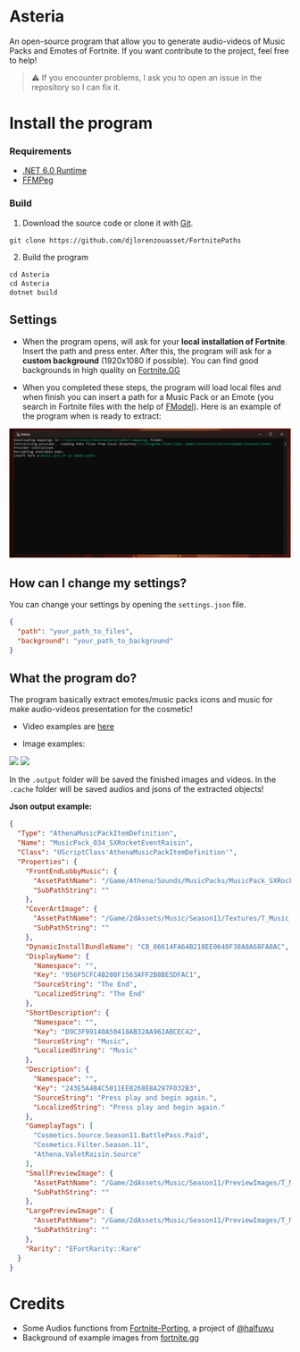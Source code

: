 # Asteria

An open-source program that allow you to generate audio-videos of Music Packs and Emotes of Fortnite.
If you want contribute to the project, feel free to help! 

> ⚠️ If you encounter problems, I ask you to open an issue in the repository so I can fix it.


# Install the program

### Requirements

* <a href='https://dotnet.microsoft.com/en-us/download/dotnet/6.0/runtime'>.NET 6.0 Runtime</a>
* <a href='https://ffmpeg.org/download.html'>FFMPeg</a>

### Build

1. Download the source code or clone it with <a href='https://git-scm.com/download/win'>Git</a>.

```
git clone https://github.com/djlorenzouasset/FortnitePaths
```

2. Build the program
```
cd Asteria
cd Asteria
dotnet build
```

## Settings

- When the program opens, will ask for your <b>local installation of Fortnite</b>. Insert the path and press enter. After this, the program will ask for a <b>custom background</b> (1920x1080 if possible). You can find good backgrounds in high quality on <a href='https://fortnite.gg/assets?category=backgrounds'>Fortnite.GG</a>

- When you completed these steps, the program will load local files and when finish you can insert a path for a Music Pack or an Emote (you search in Fortnite files with the help of <a href='https://github.com/4sval/FModel'>FModel</a>). Here is an example of the program when is ready to extract:

<img src='https://raw.githubusercontent.com/djlorenzouasset/Asteria/master/.github/project-preview.png' alt="Asteria Program">


## How can I change my settings?

You can change your settings by opening the <code>settings.json</code> file.

```json
{
  "path": "your_path_to_files",
  "background": "your_path_to_background"
}
```

## What the program do?

The program basically extract emotes/music packs icons and music for make audio-videos presentation for the cosmetic!

- Video examples are <a href="https://twitter.com/djlorenzouasset/status/1660572148845379587?s=20">here</a>

- Image examples:

<img src="https://raw.githubusercontent.com/djlorenzouasset/Asteria/master/.github/Athena_Emote_Bunny_Hop_02.png"> 
<img src="https://raw.githubusercontent.com/djlorenzouasset/Asteria/master/.github/MusicPack_Showdown.png">


In the <code>.output</code> folder will be saved the finished images and videos. In the <code>.cache</code> folder will be saved audios and jsons of the extracted objects!

<b>Json output example:</b>

```json
{
  "Type": "AthenaMusicPackItemDefinition",
  "Name": "MusicPack_034_SXRocketEventRaisin",
  "Class": "UScriptClass'AthenaMusicPackItemDefinition'",
  "Properties": {
    "FrontEndLobbyMusic": {
      "AssetPathName": "/Game/Athena/Sounds/MusicPacks/MusicPack_SXRocketEvent_Cue.MusicPack_SXRocketEvent_Cue",
      "SubPathString": ""
    },
    "CoverArtImage": {
      "AssetPathName": "/Game/2dAssets/Music/Season11/Textures/T_Music_SXRocketEvent.T_Music_SXRocketEvent",
      "SubPathString": ""
    },
    "DynamicInstallBundleName": "CB_86614FA64B218EE0640F38A8A68FA0AC",
    "DisplayName": {
      "Namespace": "",
      "Key": "956F5CFC4B208F1563AFF2B8BE5DFAC1",
      "SourceString": "The End",
      "LocalizedString": "The End"
    },
    "ShortDescription": {
      "Namespace": "",
      "Key": "D9C3F99140A50418AB32AA962ABCEC42",
      "SourceString": "Music",
      "LocalizedString": "Music"
    },
    "Description": {
      "Namespace": "",
      "Key": "243E5A4B4C5011EEB268E8A297F032B3",
      "SourceString": "Press play and begin again.",
      "LocalizedString": "Press play and begin again."
    },
    "GameplayTags": [
      "Cosmetics.Source.Season11.BattlePass.Paid",
      "Cosmetics.Filter.Season.11",
      "Athena.ValetRaisin.Source"
    ],
    "SmallPreviewImage": {
      "AssetPathName": "/Game/2dAssets/Music/Season11/PreviewImages/T_Music_PreviewImages_Season11-T-Music-SXRocketEvent.T_Music_PreviewImages_Season11-T-Music-SXRocketEvent",
      "SubPathString": ""
    },
    "LargePreviewImage": {
      "AssetPathName": "/Game/2dAssets/Music/Season11/PreviewImages/T_Music_PreviewImages_Season11-T-Music-SXRocketEvent-L.T_Music_PreviewImages_Season11-T-Music-SXRocketEvent-L",
      "SubPathString": ""
    },
    "Rarity": "EFortRarity::Rare"
  }
}
```

# Credits

- Some Audios functions from <a href='https://github.com/halfuwu/FortnitePorting'>Fortnite-Porting</a>, a project of <a href='https://github.com/halfuwu'>@halfuwu</a>
- Background of example images from <a href='https://fortnite.gg/assets?category=backgrounds'>fortnite.gg</a>
